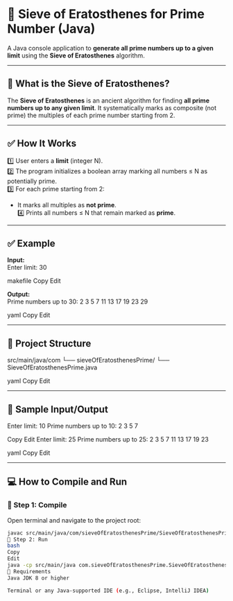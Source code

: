 # 🔢 Sieve of Eratosthenes for Prime Number (Java)

A Java console application to **generate all prime numbers up to a given limit** using the **Sieve of Eratosthenes** algorithm.

---

## 📘 What is the Sieve of Eratosthenes?

The **Sieve of Eratosthenes** is an ancient algorithm for finding **all prime numbers up to any given limit**. It systematically marks as composite (not prime) the multiples of each prime number starting from 2.

---

## ✅ How It Works

1️⃣ User enters a **limit** (integer N).  
2️⃣ The program initializes a boolean array marking all numbers ≤ N as potentially prime.  
3️⃣ For each prime starting from 2:
   - It marks all multiples as **not prime**.  
4️⃣ Prints all numbers ≤ N that remain marked as **prime**.

---

## ✅ Example

**Input:**  
Enter limit:
30

makefile
Copy
Edit

**Output:**  
Prime numbers up to 30:
2 3 5 7 11 13 17 19 23 29

yaml
Copy
Edit

---

## 📂 Project Structure

src/main/java/com
└── sieveOfEratosthenesPrime/
└── SieveOfEratosthenesPrime.java

yaml
Copy
Edit

---

## 🧪 Sample Input/Output

Enter limit:
10
Prime numbers up to 10:
2 3 5 7

Copy
Edit
Enter limit:
25
Prime numbers up to 25:
2 3 5 7 11 13 17 19 23

yaml
Copy
Edit

---

## 💻 How to Compile and Run

### 📍 Step 1: Compile

Open terminal and navigate to the project root:

```bash
javac src/main/java/com/sieveOfEratosthenesPrime/SieveOfEratosthenesPrime.java
📍 Step 2: Run
bash
Copy
Edit
java -cp src/main/java com.sieveOfEratosthenesPrime.SieveOfEratosthenesPrime
📎 Requirements
Java JDK 8 or higher

Terminal or any Java-supported IDE (e.g., Eclipse, IntelliJ IDEA)
